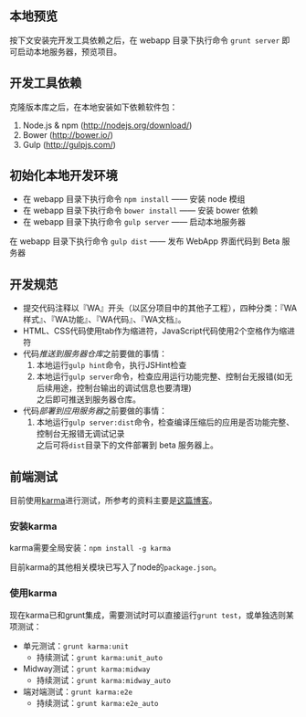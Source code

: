 ## 本地预览

按下文安装完开发工具依赖之后，在 webapp 目录下执行命令 `grunt server` 即可启动本地服务器，预览项目。

## 开发工具依赖

克隆版本库之后，在本地安装如下依赖软件包：

1. Node.js & npm (http://nodejs.org/download/)
2. Bower (http://bower.io/)
3. Gulp (http://gulpjs.com/)

## 初始化本地开发环境

- 在 webapp 目录下执行命令 `npm install` —— 安装 node 模组
- 在 webapp 目录下执行命令 `bower install` —— 安装 bower 依赖
- 在 webapp 目录下执行命令 `gulp server` —— 启动本地服务器

在 webapp 目录下执行命令 `gulp dist` —— 发布 WebApp 界面代码到 Beta 服务器

## 开发规范

- 提交代码注释以『WA』开头（以区分项目中的其他子工程），四种分类：『WA样式』、『WA功能』、『WA代码』、『WA文档』。
- HTML、CSS代码使用tab作为缩进符，JavaScript代码使用2个空格作为缩进符
- 代码*推送到服务器仓库*之前要做的事情：
  1. 本地运行`gulp hint`命令，执行JSHint检查
  2. 本地运行`gulp server`命令，检查应用运行功能完整、控制台无报错(如无后续用途，控制台输出的调试信息也要清理)  
  之后即可推送到服务器仓库。
- 代码*部署到应用服务器*之前要做的事情：
  1. 本地运行`gulp server:dist`命令，检查编译压缩后的应用是否功能完整、控制台无报错无调试记录  
  之后可将`dist`目录下的文件部署到 beta 服务器上。

## 前端测试

目前使用[karma](http://karma-runner.github.io/0.10/index.html)进行测试，所参考的资料主要是[这篇博客](http://www.yearofmoo.com/2013/01/full-spectrum-testing-with-angularjs-and-karma.html#testing-modules)。

### 安装karma

karma需要全局安装：`npm install -g karma`

目前karma的其他相关模块已写入了node的`package.json`。

### 使用karma

现在karma已和grunt集成，需要测试时可以直接运行`grunt test`，或单独选则某项测试：

* 单元测试：`grunt karma:unit`
  * 持续测试：`grunt karma:unit_auto`
* Midway测试：`grunt karma:midway`
  * 持续测试：`grunt karma:midway_auto`
* 端对端测试：`grunt karma:e2e`
  * 持续测试：`grunt karma:e2e_auto`